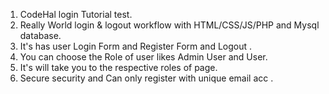1. CodeHal login Tutorial test.
2. Really World login & logout workflow with HTML/CSS/JS/PHP and Mysql database.
3. It's has user Login Form and Register Form and Logout .
4. You can choose the Role of user likes Admin User and User.
5. It's will take you to the respective roles of page.
6. Secure security and Can only register with unique email acc .
